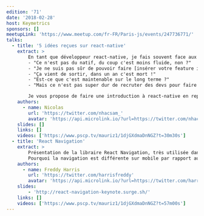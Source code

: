 ```yaml
---
edition: '71'
date: '2018-02-28'
host: Keymetrics
sponsors: []
meetupLink: 'https://www.meetup.com/fr-FR/Paris-js/events/247736771/'
talks:
  - title: '5 idées reçues sur react-native'
    extract: >
        En tant que développeur react-native, je fais souvent face aux mêmes remarques :
        - "Ce n'est pas du natif, du coup c'est moins fluide, non ?"
        - "Je ne suis pas sûr de pouvoir faire [insérer votre feature ici] avec react-native"
        - "Ça vient de sortir, dans un an c'est mort !"
        - "Est-ce que c'est maintenable sur le long terme ?"
        - "Mais ce n'est pas super dur de recruter des devs pour faire du react-native ?"

        Je vous propose de faire une introduction à react-native en reprenant ces points un par un.
    authors:
      - name: Nicolas
        url: 'https://twitter.com/nhacsam_'
        avatar: 'https://api.microlink.io/?url=https://twitter.com/nhacsam_&amps;embed=image.url'
    slides: []
    links: []
    videos: ['https://www.pscp.tv/mauriz1/1djGXdmaDnNGZ?t=30m30s']
  - title: 'React Navigation'
    extract: >
        Présentation de la libraire React Navigation, très utilisée dans les projets React-Native.
        Pourquoi la navigation est différente sur mobile par rapport au web ? Pourquoi on utilise pas juste react-router ? Comment s'y retrouver parmi toutes les libs de navigation (historique des solutions + explication différences techniques) ? Comment faire des différences sur la nav entre Android et iOS ? Et présentation théorique et pratique de React Navigation avec retour d'XP avec une app sur store iOS et Android.
    authors:
      - name: Freddy Harris
        url: 'https://twitter.com/harrisfreddy'
        avatar: 'https://api.microlink.io/?url=https://twitter.com/harrisfreddy&amps;embed=image.url'
    slides:
        - 'http://react-navigation-keynote.surge.sh/'
    links: []
    videos: ['https://www.pscp.tv/mauriz1/1djGXdmaDnNGZ?t=57m00s']
---
```

